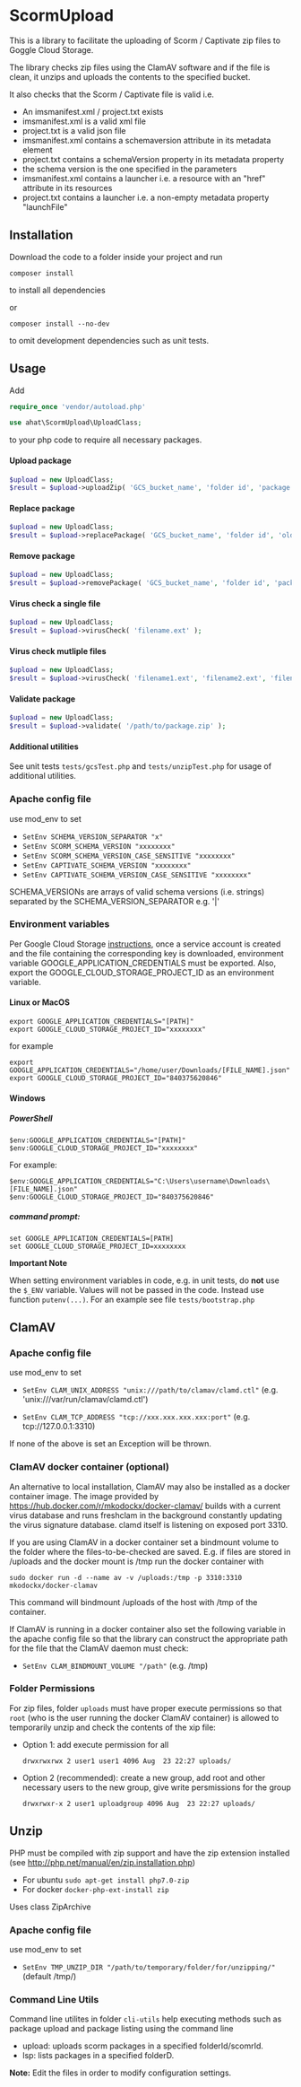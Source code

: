# ScormUpload

This is a library to facilitate the uploading of Scorm / Captivate zip files to Goggle Cloud Storage.

The library checks zip files using the ClamAV software and if the file is clean, it unzips and uploads the contents to the specified bucket.

It also checks that the Scorm / Captivate file is valid i.e.
  * An imsmanifest.xml / project.txt exists
  * imsmanifest.xml is a valid xml file
  * project.txt is a valid json file
  * imsmanifest.xml contains a schemaversion attribute in its metadata element
  * project.txt contains a schemaVersion property in its metadata property
  * the schema version is the one specified in the parameters
  * imsmanifest.xml contains a launcher i.e. a resource with an "href" attribute in its resources
  * project.txt contains a launcher i.e. a non-empty metadata property "launchFile"

## Installation

Download the code to a folder inside your project and run 

```
composer install
```
to install all dependencies

or

```
composer install --no-dev
```

to omit development dependencies such as unit tests.

## Usage
Add

```php
require_once 'vendor/autoload.php'

use ahat\ScormUpload\UploadClass;
```
to your php code to require all necessary packages.

#### Upload package
```php
$upload = new UploadClass;
$result = $upload->uploadZip( 'GCS_bucket_name', 'folder id', 'package zip file' );
```

#### Replace package
```php
$upload = new UploadClass;
$result = $upload->replacePackage( 'GCS_bucket_name', 'folder id', 'old package name', '/path/to/new/package.zip' );
```

#### Remove package
```php
$upload = new UploadClass;
$result = $upload->removePackage( 'GCS_bucket_name', 'folder id', 'package name' );
```

#### Virus check a single file
```php
$upload = new UploadClass;
$result = $upload->virusCheck( 'filename.ext' );
```

#### Virus check mutliple files
```php
$upload = new UploadClass;
$result = $upload->virusCheck( 'filename1.ext', 'filename2.ext', 'filename3.ext' );
```

#### Validate package
```php
$upload = new UploadClass;
$result = $upload->validate( '/path/to/package.zip' );
```

#### Additional utilities
See unit tests `tests/gcsTest.php` and `tests/unzipTest.php` for usage of additional utilities.

### Apache config file

use mod_env to set

  * `SetEnv SCHEMA_VERSION_SEPARATOR "x"`
  * `SetEnv SCORM_SCHEMA_VERSION "xxxxxxxx"`
  * `SetEnv SCORM_SCHEMA_VERSION_CASE_SENSITIVE "xxxxxxxx"`
  * `SetEnv CAPTIVATE_SCHEMA_VERSION "xxxxxxxx"`
  * `SetEnv CAPTIVATE_SCHEMA_VERSION_CASE_SENSITIVE "xxxxxxxx"`

SCHEMA_VERSIONs are arrays of valid schema versions (i.e. strings) separated by the SCHEMA_VERSION_SEPARATOR e.g. '|'

### Environment variables

Per Google Cloud Storage [instructions](https://cloud.google.com/storage/docs/reference/libraries#client-libraries-install-php), once a service account is created and the file containing the corresponding key is downloaded, environment variable GOOGLE_APPLICATION_CREDENTIALS must be exported. Also, export the GOOGLE_CLOUD_STORAGE_PROJECT_ID as an environment variable.
 
#### Linux or MacOS
```
export GOOGLE_APPLICATION_CREDENTIALS="[PATH]"
export GOOGLE_CLOUD_STORAGE_PROJECT_ID="xxxxxxxx"
```
for example
```
export GOOGLE_APPLICATION_CREDENTIALS="/home/user/Downloads/[FILE_NAME].json"
export GOOGLE_CLOUD_STORAGE_PROJECT_ID="840375620846"
```

#### Windows

##### PowerShell
```
$env:GOOGLE_APPLICATION_CREDENTIALS="[PATH]"
$env:GOOGLE_CLOUD_STORAGE_PROJECT_ID="xxxxxxxx"
```
For example:
```
$env:GOOGLE_APPLICATION_CREDENTIALS="C:\Users\username\Downloads\[FILE_NAME].json"
$env:GOOGLE_CLOUD_STORAGE_PROJECT_ID="840375620846"
```
##### command prompt:
```
set GOOGLE_APPLICATION_CREDENTIALS=[PATH]
set GOOGLE_CLOUD_STORAGE_PROJECT_ID=xxxxxxxx
```
**Important Note** 

When setting environment variables in code, e.g. in unit tests, do **not** use the `$_ENV` variable. Values will not be passed in the code. Instead use function `putenv(...)`. For an example see file `tests/bootstrap.php`


## ClamAV

### Apache config file

use mod_env to set

  * `SetEnv CLAM_UNIX_ADDRESS "unix:///path/to/clamav/clamd.ctl"` (e.g. 'unix:///var/run/clamav/clamd.ctl')  

  * `SetEnv CLAM_TCP_ADDRESS "tcp://xxx.xxx.xxx.xxx:port"` (e.g. tcp://127.0.0.1:3310)
  
If none of the above is set an Exception will be thrown.


### ClamAV docker container (optional)

An alternative to local installation, ClamAV may also be installed as a docker container image. The image provided by https://hub.docker.com/r/mkodockx/docker-clamav/ builds with a current virus database and
runs freshclam in the background constantly updating the virus signature database. clamd itself
is listening on exposed port 3310.

If you are using ClamAV in a docker container set a bindmount volume to the folder where the files-to-be-checked are saved. E.g. if files are stored in /uploads and the docker mount is /tmp run the docker container with 
```    
sudo docker run -d --name av -v /uploads:/tmp -p 3310:3310 mkodockx/docker-clamav
```
This command will bindmount /uploads of the host with /tmp of the container.

If ClamAV is running in a docker container also set the following variable in the apache config file so that the library can construct the appropriate path for the file that the ClamAV daemon must check:
  * `SetEnv CLAM_BINDMOUNT_VOLUME "/path"` (e.g. /tmp)

### Folder Permissions
For zip files, folder `uploads` must have proper execute permissions so that `root` (who is the user running the docker ClamAV container) is allowed to temporarily unzip and check the contents of the xip file:

  * Option 1: add execute permission for all

    ```
    drwxrwxrwx 2 user1 user1 4096 Aug  23 22:27 uploads/
    ```  

  * Option 2 (recommended): create a new group, add root and other necessary users to the new group, give write persmissions for the group

    ```
    drwxrwxr-x 2 user1 uploadgroup 4096 Aug  23 22:27 uploads/
    ```

## Unzip

PHP must be compiled with zip support and have the zip extension installed (see http://php.net/manual/en/zip.installation.php)

  * For ubuntu `sudo apt-get install php7.0-zip`
  * For docker `docker-php-ext-install zip`


Uses class ZipArchive

### Apache config file

use mod_env to set

  * `SetEnv TMP_UNZIP_DIR "/path/to/temporary/folder/for/unzipping/"` (default /tmp/)  

### Command Line Utils
Command line utilites in folder `cli-utils` help executing methods such as package upload and package listing using the command line

* upload: uploads scorm packages in a specified folderId/scomrId.
* lsp: lists packages in a specified folderD.

**Note:** Edit the files in order to modify configuration settings.